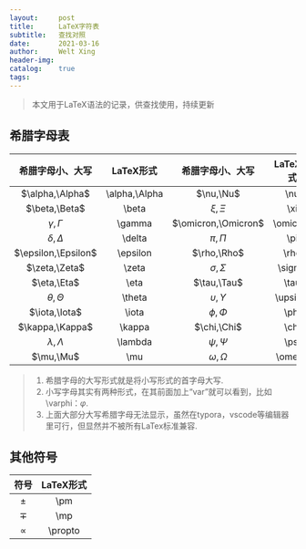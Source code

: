 ```yaml
---
layout:     post
title:      LaTeX字符表
subtitle:   查找对照
date:       2021-03-16
author:     Welt Xing
header-img:
catalog:    true
tags:
---
```


> 本文用于LaTeX语法的记录，供查找使用，持续更新

## 希腊字母表

|  希腊字母小、大写   |   LaTeX形式   |  希腊字母小、大写   | LaTeX形式 |
| :-----------------: | :-----------: | :-----------------: | :-------: |
|   $\alpha,\Alpha$   | \alpha,\Alpha |      $\nu,\Nu$      |    \nu    |
|    $\beta,\Beta$    |     \beta     |      $\xi,\Xi$      |    \xi    |
|   $\gamma,\Gamma$   |    \gamma     | $\omicron,\Omicron$ | \omicron  |
|   $\delta,\Delta$   |    \delta     |      $\pi,\Pi$      |    \pi    |
| $\epsilon,\Epsilon$ |   \epsilon    |     $\rho,\Rho$     |   \rho    |
|    $\zeta,\Zeta$    |     \zeta     |   $\sigma,\Sigma$   |  \sigma   |
|     $\eta,\Eta$     |     \eta      |     $\tau,\Tau$     |   \tau    |
|   $\theta,\Theta$   |    \theta     | $\upsilon,\Upsilon$ | \upsilon  |
|    $\iota,\Iota$    |     \iota     |     $\phi,\Phi$     |   \phi    |
|   $\kappa,\Kappa$   |    \kappa     |     $\chi,\Chi$     |   \chi    |
|  $\lambda,\Lambda$  |    \lambda    |     $\psi,\Psi$     |   \psi    |
|      $\mu,\Mu$      |      \mu      |   $\omega,\Omega$   |  \omega   |

> 1. 希腊字母的大写形式就是将小写形式的首字母大写.
> 2. 小写字母其实有两种形式，在其前面加上“var”就可以看到，比如\varphi：$\varphi$.
> 3. 上面大部分大写希腊字母无法显示，虽然在typora，vscode等编辑器里可行，但显然并不被所有LaTex标准兼容.

## 其他符号

|   符号    | LaTeX形式 |
| :-------: | :-------: |
|   $\pm$   |    \pm    |
|   $\mp$   |    \mp    |
| $\propto$ |  \propto  |

